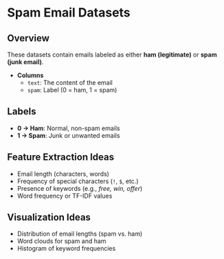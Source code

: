# Spam Email Datasets

## Overview
These datasets contain emails labeled as either **ham (legitimate)** or **spam (junk email)**.

- **Columns**  
  - `text`: The content of the email  
  - `spam`: Label (0 = ham, 1 = spam)  

## Labels
- **0 → Ham**: Normal, non-spam emails  
- **1 → Spam**: Junk or unwanted emails  

## Feature Extraction Ideas
- Email length (characters, words)  
- Frequency of special characters (`!`, `$`, etc.)  
- Presence of keywords (e.g., *free, win, offer*)  
- Word frequency or TF-IDF values  

## Visualization Ideas
- Distribution of email lengths (spam vs. ham)  
- Word clouds for spam and ham  
- Histogram of keyword frequencies  
